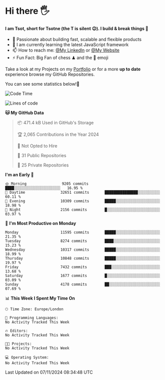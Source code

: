 # Hi there :raised_hand_with_fingers_splayed:
#### I am Tsot, short for Tsotne (the T is silent :wink:). I build & break things :space_invader:
- :telescope: Passionate about building fast, scalable and flexible products
- :seedling: I am currently learning the latest JavaScript framework 
- :mailbox: How to reach me: [@My LinkedIn](https://www.linkedin.com/in/tsotne-gvadzabia/) or [@My Website](https://tsotne.co.uk/contact)
- :zap: Fun Fact: Big Fan of chess ♟ and the 👾 emoji

Take a look at my Projects on my [Portfolio](https://tsotne.co.uk/) or for a more **up to date** experience browse my GitHub Repositories.

You can see some statistics below!:space_invader:
<!--START_SECTION:waka-->
![Code Time](http://img.shields.io/badge/Code%20Time-761%20hrs%202%20mins-blue)

![Lines of code](https://img.shields.io/badge/From%20Hello%20World%20I%27ve%20Written-17.6%20million%20lines%20of%20code-blue)

**🐱 My GitHub Data** 

> 📦 471.4 kB Used in GitHub's Storage 
 > 
> 🏆 2,065 Contributions in the Year 2024
 > 
> 🚫 Not Opted to Hire
 > 
> 📜 31 Public Repositories 
 > 
> 🔑 25 Private Repositories 
 > 
**I'm an Early 🐤** 

```text
🌞 Morning                9205 commits        ████░░░░░░░░░░░░░░░░░░░░░   16.95 % 
🌆 Daytime                32651 commits       ███████████████░░░░░░░░░░   60.11 % 
🌃 Evening                10309 commits       █████░░░░░░░░░░░░░░░░░░░░   18.98 % 
🌙 Night                  2156 commits        █░░░░░░░░░░░░░░░░░░░░░░░░   03.97 % 
```
📅 **I'm Most Productive on Monday** 

```text
Monday                   11595 commits       █████░░░░░░░░░░░░░░░░░░░░   21.35 % 
Tuesday                  8274 commits        ████░░░░░░░░░░░░░░░░░░░░░   15.23 % 
Wednesday                10317 commits       █████░░░░░░░░░░░░░░░░░░░░   18.99 % 
Thursday                 10848 commits       █████░░░░░░░░░░░░░░░░░░░░   19.97 % 
Friday                   7432 commits        ███░░░░░░░░░░░░░░░░░░░░░░   13.68 % 
Saturday                 1677 commits        █░░░░░░░░░░░░░░░░░░░░░░░░   03.09 % 
Sunday                   4178 commits        ██░░░░░░░░░░░░░░░░░░░░░░░   07.69 % 
```


📊 **This Week I Spent My Time On** 

```text
🕑︎ Time Zone: Europe/London

💬 Programming Languages: 
No Activity Tracked This Week

🔥 Editors: 
No Activity Tracked This Week

🐱‍💻 Projects: 
No Activity Tracked This Week

💻 Operating System: 
No Activity Tracked This Week
```


 Last Updated on 07/11/2024 08:34:48 UTC
<!--END_SECTION:waka-->
